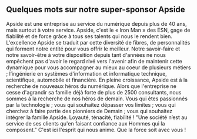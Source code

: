 ## Quelques mots sur notre super-sponsor Apside

Apside est une entreprise au service du numérique depuis plus de 40 ans, mais surtout à votre service. Apside, c'est le « Iron Man » des ESN, gage de fiabilité et de force grâce à tous ses talents qui nous le rendent bien. L'excellence Apside se traduit par cette diversité de fibres, de personnalités qui forment notre entité pour vous offrir le meilleur. 
Notre savoir-faire et notre savoir-être à votre disposition depuis tant d'années ne nous empêchent pas d'avoir le regard rivé vers l'avenir afin de maintenir cette dynamique pour vous accompagner au mieux au coeur de plusieurs métiers ; l’ingénierie en systèmes d'information et informatique technique, scientifique, automobile et financière. 
En pleine croissance, Apside est à la recherche de nouveaux héros du numérique. Alors que l'entreprise ne cesse d'agrandir sa famille déjà forte de plus de 2500 consultants, nous sommes à la recherche de nos héros de demain. Vous qui êtes passionnés par la technologie ; vous qui souhaitez dépasser vos limites ; vous qui cherchez à faire partie des pionniers de Demain ; vous qui souhaitez intégrer la famille Apside.
Loyauté, ténacité, fiabilité ! "Une société n’est au service de ses clients qu'en faisant confiance aux Hommes qui la composent." C'est ici l'esprit qui nous anime. 
Que la force soit avec vous !